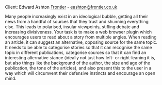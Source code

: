 Client: Edward Ashton [Frontier](Frontier "wikilink") -
<eashton@frontier.co.uk>

Many people increasingly exist in an ideological bubble, getting all
their news from a handful of sources that they trust and shunning
everything else. This leads to polarised, insular viewpoints, stifling
debate and increasing divisiveness. Your task is to make a web browser
plugin which encourages users to read about a story from multiple
angles. When reading an article, it can suggest an alternative, opposing
source for the same topic. It needs to be able to categorise stories so
that it can recognise the same topic in different publications,
categorise sources so that it can find an interesting alternative stance
(ideally not just how left- or right-leaning it is, but also things like
the background of the author, the size and age of the publication, the
tone of the articles), and also present this to the user in a way which
will circumvent their defensive instincts and encourage an open mind.